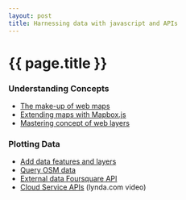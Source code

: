 ```yaml
---
layout: post
title: Harnessing data with javascript and APIs
---
```


{{ page.title }}
================

<p class="meta">

<h3>Understanding Concepts</h3>

 - [The make-up of web maps](https://www.mapbox.com/foundations/an-open-platform)
 - [Extending maps with Mapbox.js](https://www.mapbox.com/foundations/extending-interactivity/)
 - [Mastering concept of web layers](https://www.mapbox.com/foundations/master-web-map-layers/)

<h3>Plotting Data</h3>

 - [Add data features and layers](https://www.mapbox.com/foundations/adding-features-and-data/)
 - [Query OSM data](https://www.mapbox.com/foundations/overpass-turbo/)
 - [External data Foursquare API](https://www.mapbox.com/mapbox.js/example/v1.0.0/places-from-foursquare/)
 - [Cloud Service APIs](http://www.lynda.com/sdk/API-tutorials/Up-Running-Cloud-Service-APIs/151707-2.html) (lynda.com video)
